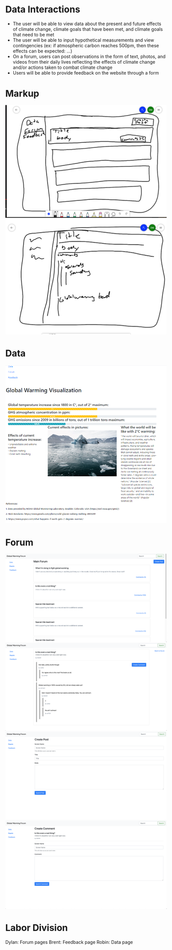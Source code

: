# Data Interactions
- The user will be able to view data about the present and future effects of climate change, climate goals that have been met, and climate goals that need to be met
- The user will be able to input hypothetical measurements and view contingencies (ex: if atmospheric carbon reaches 500pm, then these effects can be expected: ...)
- On a forum, users can post observations in the form of text, photos, and videos from their daily lives reflecting the effects of climate change and/or actions taken to combat climate change 
- Users will be able to provide feedback on the website through a form
# Markup
![](forumMarkup.png)
![](forumInner.png)
# Data
![](data.png)
# Forum
![](MainForum.png)
![](post.png)
![](createpost.png)
![](createcomment.png)

# Labor Division
Dylan: Forum pages
Brent: Feedback page
Robin: Data page



